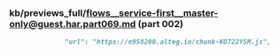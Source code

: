 ### kb/previews_full/flows__service-first__master-only@guest.har.part069.md (part 002)

```md
              "url": "https://n958200.alteg.io/chunk-KO722YSM.js",
```

```
